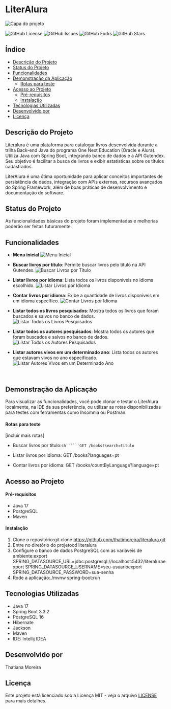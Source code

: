 # LiterAlura

![Capa do projeto](./assets/images/literalura-banner.png)

![GitHub License](https://img.shields.io/github/license/thatimoreira/literalura) 
![GitHub Issues](https://img.shields.io/github/issues/thatimoreira/literalura) 
![GitHub Forks](https://img.shields.io/github/forks/thatimoreira/literalura) 
![GitHub Stars](https://img.shields.io/github/stars/thatimoreira/literalura)

## Índice
  * [Descrição do Projeto](#descrição-do-projeto)
  * [Status do Projeto](#status-do-projeto)
  * [Funcionalidades](#funcionalidades)
  * [Demonstração da Aplicação](#demonstração-da-aplicação)
    * [Rotas para teste](#rotas-para-teste)
  * [Acesso ao Projeto](#acesso-ao-projeto)
    * [Pré-requisitos](#pré-requisitos)
    * [Instalação](#instalação)
  * [Tecnologias Utilizadas](#tecnologias-utilizadas)
  * [Desenvolvido por](#desenvolvido-por)
  * [Licença](#licença)

## Descrição do Projeto

Literalura é uma plataforma para catalogar livros desenvolvida durante a trilha Back-end Java do programa One Next Education (Oracle e Alura). Utiliza Java com Spring Boot, integrando banco de dados e a API Gutendex. Seu objetivo é facilitar a busca de livros e exibir estatísticas sobre os títulos cadastrados.

LiterAlura é uma ótima oportunidade para aplicar conceitos importantes de persistência de dados, integração com APIs externas, recursos avançados do Spring Framework, além de boas práticas de desenvolvimento e documentação de software.<br>

## Status do Projeto

As funcionalidades básicas do projeto foram implementadas e melhorias poderão ser feitas futuramente.

## Funcionalidades

- **Menu inicial**
  ![Menu Inicial](./assets/images/menu-inicial.png)

- **Buscar livros por título**: Permite buscar livros pelo título na API Gutendex.
  ![Buscar Livros por Título](./assets/images/buscar-livros-por-titulo.png)

- **Listar livros por idioma**: Lista todos os livros disponíveis no idioma escolhido.
  ![Listar Livros por Idioma](./assets/images/buscar-livros-por-idioma.png)

- **Contar livros por idioma**: Exibe a quantidade de livros disponíveis em um idioma específico.
  ![Contar Livros por Idioma](./assets/images/listar-total-de-livros-por-idioma.png)

- **Listar todos os livros pesquisados**: Mostra todos os livros que foram buscados e salvos no banco de dados.
  ![Listar Todos os Livros Pesquisados](./assets/images/listar-todos-os-livros-pesquisados.png)

- **Listar todos os autores pesquisados**: Mostra todos os autores que foram buscados e salvos no banco de dados.
  ![Listar Todos os Autores Pesquisados](./assets/images/listar-todos-os-autores-pesquisados.png)

- **Listar autores vivos em um determinado ano**: Lista todos os autores que estavam vivos no ano especificado.
  ![Listar Autores Vivos em um Determinado Ano](./assets/images/listar-autores-vivos-em-um-determinado-ano.png)
  
  <br>
  

## Demonstração da Aplicação

Para visualizar as funcionalidades, você pode clonar e testar o LiterAlura localmente, na IDE da sua preferência, ou utilizar as rotas disponibilizadas para testes com ferramentas como Insomnia ou Postman.

#### Rotas para teste

[incluir mais rotas]

* Buscar livros por título:```sh``````GET /books?search=titulo```

* Listar livros por idioma: GET /books?languages=pt
  
* Contar livros por idioma: GET /books/countByLanguage?language=pt
  

## Acesso ao Projeto

#### Pré-requisitos

* Java 17
* PostgreSQL
* Maven

#### Instalação

1. Clone o repositório:git clone https://github.com/thatimoreira/literalura.git
2. Entre no diretório do projetocd literalura
3. Configure o banco de dados PostgreSQL com as variáveis de ambiente:export SPRING_DATASOURCE_URL=jdbc:postgresql://localhost:5432/literaluraexport SPRING_DATASOURCE_USERNAME=seu-usuarioexport SPRING_DATASOURCE_PASSWORD=sua-senha
4. Rode a aplicação:./mvnw spring-boot:run

## Tecnologias Utilizadas

* Java 17
* Spring Boot 3.3.2
* PostgreSQL 16
* Hibernate
* Jackson
* Maven
* IDE: Intellij IDEA

## Desenvolvido por

Thatiana Moreira

## Licença

Este projeto está licenciado sob a Licença MIT - veja o arquivo [LICENSE](./LICENSE) para mais detalhes.
